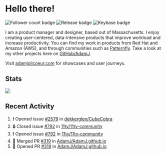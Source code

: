 # Hello there!

![Follower count badge](https://img.shields.io/github/followers/adamj?style=for-the-badge&logo=GitHub&logoColor=%23fff&link=https%3A%2F%2Fwww.github.com%2Fadamj)
![Release badge](https://img.shields.io/github/v/release/adamj/adamj?style=for-the-badge&logo=GitHub&logoColor=%23fff)
![Keybase badge](https://img.shields.io/keybase/pgp/mindreeper2420?style=for-the-badge&logo=keybase&logoColor=%23fff)

I am a product manager and designer, based out of Massachusetts. I enjoy creating user-centered, data-intensive products that improve workload and increase productivity. You can find my work in products from Red Hat and Amazon (AWS), and through communities such as [Patternfly](https://www.patternfly.org). Take a look at my other projects here on [GitHub/AdamJ](https://www.github.com/adamj).

Visit [adamjolicoeur.com](https://www.adamjolicoeur.com) for showcases and user journeys.

<!--
> Recent Activity automated using [GitHub Activity Readme Workflow](https://github.com/marketplace/actions/github-activity-readme)
> Icons from [Simple Icons](https://simpleicons.org)
> Badges from [Shields.io](https://shields.io)
> Readme Stats from [Readme Stats Workflow](https://github.com/anuraghazra/github-readme-stats)
-->

## Stats

<!-- Advanced stats -->
<picture>
  <source
    srcset="https://github-readme-stats.vercel.app/api?username=adamj&rank_icon=github&show_icons=true&theme=dark"
    media="(prefers-color-scheme: dark)"
  />
  <source
    srcset="https://github-readme-stats.vercel.app/api?username=adamj&rank_icon=github&show_icons=true"
    media="(prefers-color-scheme: light), (prefers-color-scheme: no-preference)"
  />
  <img src="https://github-readme-stats.vercel.app/api?username=adamj&rank_icon=github&show_icons=true" />
</picture>

## Recent Activity
<!-- Updates Every Monday at 6PM UTC (1PM EST) -->

<!--START_SECTION:activity-->
1. ❗ Opened issue [#2579](https://github.com/dekkerglen/CubeCobra/issues/2579) in [dekkerglen/CubeCobra](https://github.com/dekkerglen/CubeCobra)
2. 🔒 Closed issue [#792](https://github.com/11ty/11ty-community/issues/792) in [11ty/11ty-community](https://github.com/11ty/11ty-community)
3. ❗ Opened issue [#792](https://github.com/11ty/11ty-community/issues/792) in [11ty/11ty-community](https://github.com/11ty/11ty-community)
4. 🎉 Merged PR [#319](https://github.com/AdamJ/AdamJ.github.io/pull/319) in [AdamJ/AdamJ.github.io](https://github.com/AdamJ/AdamJ.github.io)
5. 💪 Opened PR [#319](https://github.com/AdamJ/AdamJ.github.io/pull/319) in [AdamJ/AdamJ.github.io](https://github.com/AdamJ/AdamJ.github.io)
<!--END_SECTION:activity-->
